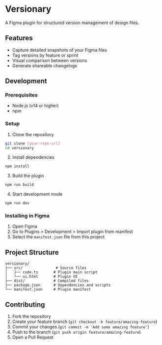 # Versionary

A Figma plugin for structured version management of design files.

## Features

- Capture detailed snapshots of your Figma files
- Tag versions by feature or sprint
- Visual comparison between versions
- Generate shareable changelogs

## Development

### Prerequisites

- Node.js (v14 or higher)
- npm

### Setup

1. Clone the repository
```bash
git clone [your-repo-url]
cd versionary
```

2. Install dependencies
```bash
npm install
```

3. Build the plugin
```bash
npm run build
```

4. Start development mode
```bash
npm run dev
```

### Installing in Figma

1. Open Figma
2. Go to Plugins > Development > Import plugin from manifest
3. Select the `manifest.json` file from this project

## Project Structure

```
versionary/
├── src/               # Source files
│   ├── code.ts       # Plugin main script
│   └── ui.html       # Plugin UI
├── dist/             # Compiled files
├── package.json      # Dependencies and scripts
└── manifest.json     # Plugin manifest
```

## Contributing

1. Fork the repository
2. Create your feature branch (`git checkout -b feature/amazing-feature`)
3. Commit your changes (`git commit -m 'Add some amazing feature'`)
4. Push to the branch (`git push origin feature/amazing-feature`)
5. Open a Pull Request

